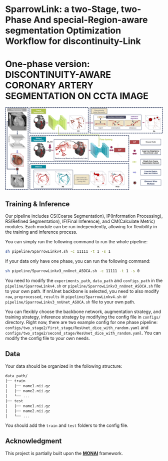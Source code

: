 # SparrowLink: a two-Stage, two-Phase And special-Region-aware segmentation Optimization Workflow for discontinuity-Link

# One-phase version: DISCONTINUITY-AWARE CORONARY ARTERY SEGMENTATION ON CCTA IMAGE
![Project Diagram](readme_image/Onephase_pipeline.png) 

## Training & Inference
Our pipeline includes CS(Coarse Segmentation), IP(Information Processing), RS(Refined Segmentation), IF(Final Inference), and CM(Calculate Metric) modules. Each module can be run independently, allowing for flexibility in the training and inference process.

You can simply run the following command to run the whole pipeline:
```bash
sh pipeline/SparrowLinkv4.sh -c 11111 -t 1 -s 1
```

If your data only have one phase, you can run the following command:
```bash
sh pipeline/SparrowLinkv3_nnUnet_ASOCA.sh -c 11111 -t 1 -s 0
```
You need to modify the `experiments_path`, `data_path` and `configs_path` in the `pipeline/SparrowLinkv4.sh` or `pipeline/SparrowLinkv3_nnUnet_ASOCA.sh` file to your own path.
If nnUnet backbone is selected, you need to also modify `raw`, `preprocessed`, `results` in `pipeline/SparrowLinkv4.sh` or `pipeline/SparrowLinkv3_nnUnet_ASOCA.sh` file to your own path.

You can flexibly choose the backbone network, augmentation strategy, and training strategy, inference strategy by modifying the config file in `configs/` directory.
Right now, there are two example config for one phase pipeline: `configs/two_stage2/first_stage/ResUnet_dice_with_random.yaml` and `configs/two_stage2/second_stage/ResUnet_dice_with_random.yaml`. You can modify the config file to your own needs.
## Data
Your data should be organized in the following structure:
```
data_path/
├── train
│   ├── name1.nii.gz
│   ├── name2.nii.gz
│   └── ...
├── test
│   ├── name1.nii.gz
│   ├── name2.nii.gz
│   └── ...
```
You should add the `train` and `test` folders to the config file. 
## Acknowledgment
This project is partially built upon the [**MONAI**](https://github.com/Project-MONAI/MONAI) framework.
